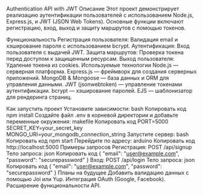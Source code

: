 Authentication API with JWT
Описание
Этот проект демонстрирует реализацию аутентификации пользователей с использованием Node.js, Express.js, и JWT (JSON Web Tokens). Основные функции включают регистрацию, вход, выход и защиту маршрутов с помощью токенов.

Функциональность
Регистрация пользователя: Валидация email и хэширование пароля с использованием bcrypt.
Аутентификация: Вход пользователя с выдачей JWT.
Защита маршрутов: Проверка токена перед доступом к защищенным ресурсам.
Выход пользователя: Удаление токена из cookies.
Используемые технологии
Node.js — серверная платформа.
Express.js — фреймворк для создания серверных приложений.
MongoDB & Mongoose — база данных и ORM для управления данными.
JWT (jsonwebtoken) — управление токенами аутентификации.
bcrypt — хэширование паролей.
EJS — шаблонизатор для рендеринга страниц.

Как запустить проект
Установите зависимости:
bash
Копировать код
npm install
Создайте файл .env в корневой директории и добавьте переменные окружения:
makefile
Копировать код
PORT=5000
SECRET_KEY=your_secret_key
MONGO_URI=your_mongodb_connection_string
Запустите сервер:
bash
Копировать код
npm start
Перейдите по адресу:
arduino
Копировать код
http://localhost:5000
Примеры запросов
Регистрация:
POST /api/signup
Тело запроса:
json
Копировать код
{
  "email": "user@example.com",
  "password": "securepassword"
}
Вход:
POST /api/login
Тело запроса:
json
Копировать код
{
  "email": "user@example.com",
  "password": "securepassword"
}
Планы на будущее
Добавить валидацию данных с помощью Joi или Yup.
Интеграция OAuth (Google, Facebook).
Расширение функциональности API.
